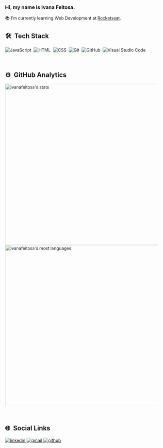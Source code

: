 ### Hi, my name is Ivana Feitosa.

📚 I'm currently learning Web Development at <a href="https://www.rocketseat.com.br/">Rocketseat</a>.
<br>

## 🛠 &nbsp;Tech Stack

![JavaScript](https://img.shields.io/badge/-JavaScript-05122A?style=flat&logo=javascript)&nbsp;
![HTML](https://img.shields.io/badge/-HTML-05122A?style=flat&logo=HTML5)&nbsp;
![CSS](https://img.shields.io/badge/-CSS-05122A?style=flat&logo=CSS3&logoColor=1572B6)&nbsp;
![Git](https://img.shields.io/badge/-Git-05122A?style=flat&logo=git)&nbsp;
![GitHub](https://img.shields.io/badge/-GitHub-05122A?style=flat&logo=github)&nbsp;
![Visual Studio Code](https://img.shields.io/badge/-Visual%20Studio%20Code-05122A?style=flat&logo=visual-studio-code&logoColor=007ACC)&nbsp;

<br>

## ⚙️ &nbsp;GitHub Analytics

<p align="left">
<img width="530em" src="https://github-readme-stats.vercel.app/api?username=ivanafeitosa&show_icons=true&theme=vision-friendly-dark" alt="ivanafeitosa's stats"/>
<img width="530em" src="https://github-readme-stats.vercel.app/api/top-langs/?username=ivanafeitosa&layout=compact&theme=vision-friendly-dark" alt="ivanafeitosa's most languages"/>
</p>

<br>

## 🌐 &nbsp;Social Links

<p>
<a href="https://linkedin.com/in/ivanafeitosa" target="_blank">
  <img align="center" src="https://img.shields.io/badge/-LinkedIn-blue?style=flat&logo=linkedin" alt="linkedin"/>
</a>
<a href="mailto:ivsfeitosa@gmail.com" target="_blank">
 <img align="center" src="https://img.shields.io/badge/-Gmail-FF0000?style=flat-square&logo=Gmail&logoColor=white&link=mailto:SEU-EMAIL" alt="gmail"/>
</a>
<a href="https://github.com/ivanafeitosa/">
  <img align="center" src="https://img.shields.io/github/followers/ivanafeitosa?label=follow&style=social" alt="github"/>  
</a>
</p>

<!--
**ivanafeitosa/ivanafeitosa** is a ✨ _special_ ✨ repository because its `README.md` (this file) appears on your GitHub profile.

Here are some ideas to get you started:

- 🔭 I’m currently working on ...
- 🌱 I’m currently learning ...
- 👯 I’m looking to collaborate on ...
- 🤔 I’m looking for help with ...
- 💬 Ask me about ...
- 📫 How to reach me: ...
- 😄 Pronouns: ...
- ⚡ Fun fact: ...
-->

